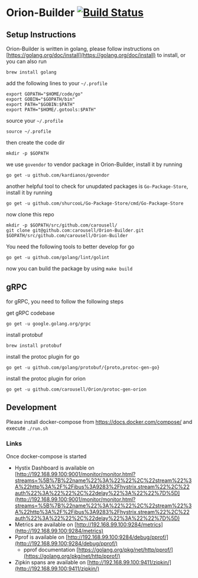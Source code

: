 # Orion-Builder [![Build Status](https://travis-ci.com/carousell/Orion-Builder.svg?token=kSVweyyqayUyyfutjTqD&branch=master)](https://travis-ci.com/carousell/Orion-Builder)

## Setup Instructions
Orion-Builder is written in golang, please follow instructions on [https://golang.org/doc/install](https://golang.org/doc/install) to install, or you can also run
```
brew install golang
```
add the following lines to your `~/.profile`
```
export GOPATH="$HOME/code/go"
export GOBIN="$GOPATH/bin"
export PATH="$GOBIN:$PATH"
export PATH="$HOME/.gotools:$PATH"
```

source your `~/.profile`
```
source ~/.profile
```

then create the code dir
```
mkdir -p $GOPATH
```

we use `govendor` to vendor package in Orion-Builder, install it by running
```
go get -u github.com/kardianos/govendor
```
another helpful tool to check for unupdated packages is `Go-Package-Store`, install it by running
```
go get -u github.com/shurcooL/Go-Package-Store/cmd/Go-Package-Store
```
now clone this repo
```
mkdir -p $GOPATH/src/github.com/carousell/
git clone git@github.com:carousell/Orion-Builder.git $GOPATH/src/github.com/carousell/Orion-Builder
```

You need the following tools to better develop for go
```
go get -u github.com/golang/lint/golint
```

now you can build the package by using `make build`

## gRPC
for gRPC, you need to follow the following steps

get gRPC codebase
```
go get -u google.golang.org/grpc
```

install protobuf
```
brew install protobuf
```

install the protoc plugin for go
```
go get -u github.com/golang/protobuf/{proto,protoc-gen-go}
```

install the protoc plugin for orion
```
go get -u github.com/carousell/Orion/protoc-gen-orion
```

## Development
Please install docker-compose from https://docs.docker.com/compose/ and execute `./run.sh`

### Links
Once docker-compose is started
* Hystix Dashboard is available on [http://192.168.99.100:9001/monitor/monitor.html?streams=%5B%7B%22name%22%3A%22%22%2C%22stream%22%3A%22http%3A%2F%2Fibus%3A9283%2Fhystrix.stream%22%2C%22auth%22%3A%22%22%2C%22delay%22%3A%22%22%7D%5D](http://192.168.99.100:9001/monitor/monitor.html?streams=%5B%7B%22name%22%3A%22%22%2C%22stream%22%3A%22http%3A%2F%2Fibus%3A9283%2Fhystrix.stream%22%2C%22auth%22%3A%22%22%2C%22delay%22%3A%22%22%7D%5D)
* Metrics are available on [http://192.168.99.100:9284/metrics](http://192.168.99.100:9284/metrics)
* Pprof is available on [http://192.168.99.100:9284/debug/pprof/](http://192.168.99.100:9284/debug/pprof/)
    * pprof documentation [https://golang.org/pkg/net/http/pprof/](https://golang.org/pkg/net/http/pprof/)
* Zipkin spans are available on [http://192.168.99.100:9411/zipkin/](http://192.168.99.100:9411/zipkin/)
